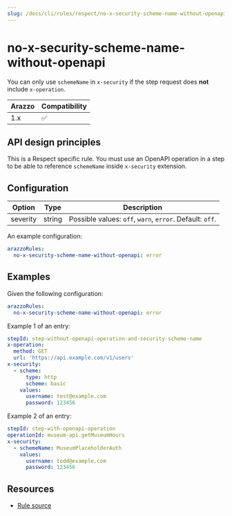 ```yaml
---
slug: /docs/cli/rules/respect/no-x-security-scheme-name-without-openapi
---
```


# no-x-security-scheme-name-without-openapi

You can only use `schemeName` in `x-security` if the step request does **not** include `x-operation`.


| Arazzo | Compatibility |
| ------ | ------------- |
| 1.x    | ✅            |

## API design principles

This is a Respect specific rule.
You must use an OpenAPI operation in a step to be able to reference `schemeName` inside `x-security` extension.

## Configuration

| Option   | Type   | Description                                             |
| -------- | ------ | ------------------------------------------------------- |
| severity | string | Possible values: `off`, `warn`, `error`. Default: `off`. |

An example configuration:

```yaml
arazzoRules:
  no-x-security-scheme-name-without-openapi: error
```

## Examples

Given the following configuration:

```yaml
arazzoRules:
  no-x-security-scheme-name-without-openapi: error
```

Example 1 of an entry:

```yaml
stepId: step-without-openapi-operation-and-security-scheme-name
x-operation:
  method: GET
  url: 'https://api.example.com/v1/users'
x-security:
  - scheme:
      type: http
      scheme: basic
    values:
      username: test@example.com
      password: 123456
```

Example 2 of an entry:

```yaml
stepId: step-with-openapi-operation
operationId: museum-api.getMuseumHours
x-security:
  - schemeName: MuseumPlaceholderAuth
    values:
      username: todd@example.com
      password: 123456
```

## Resources

- [Rule source](https://github.com/Redocly/redocly-cli/blob/main/packages/core/src/rules/respect/no-x-security-scheme-name-without-openapi.ts)

